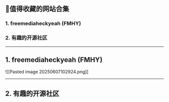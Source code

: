## 🚀值得收藏的网站合集
### 1. freemediaheckyeah (FMHY)
### 2. 有趣的开源社区


---
## 1. freemediaheckyeah (FMHY)
![[Pasted image 20250607102924.png]]

---
## 2. 有趣的开源社区 
